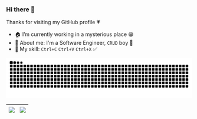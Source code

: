 ### Hi there 👋

<!--
**handsomestWei/handsomestWei** is a ✨ _special_ ✨ repository because its `README.md` (this file) appears on your GitHub profile.

Here are some ideas to get you started:

- 👯 I’m looking to collaborate on ...
- 🤔 I’m looking for help with ...
- 💬 Ask me about ...
- 📫 How to reach me: ...
- 😄 Pronouns: ...
- ⚡ Fun fact: ...
-->
Thanks for visiting my GitHub profile 💗
- 🏠 I’m currently working in a mysterious place 😁 
- 🌈 About me: I'm a Software Engineer, `CRUD` boy 🤵
- 🔭 My skill: `Ctrl+C` `Ctrl+V` `Ctrl+X` ✅

<picture>
  <source media="(prefers-color-scheme: dark)" srcset="https://raw.githubusercontent.com/handsomestWei/handsomestWei/output/github-contribution-grid-snake-dark.svg">
  <source media="(prefers-color-scheme: light)" srcset="https://raw.githubusercontent.com/handsomestWei/handsomestWei/output/github-contribution-grid-snake.svg">
  <img alt="" src="https://raw.githubusercontent.com/handsomestWei/handsomestWei/output/github-contribution-grid-snake.svg">
</picture>

| <a><img align="center" src="https://github-readme-stats.vercel.app/api?username=handsomestWei&show_icons=true&count_private=true&include_all_commits=true&theme=buefy&hide_border=true" /></a> | <a><img align="center" src="https://github-readme-stats.vercel.app/api/top-langs/?username=handsomestWei&layout=compact&theme=buefy&hide_border=true" /></a> |
| ------------- | ------------- |
